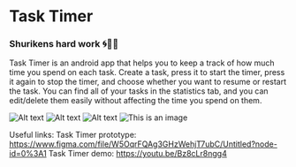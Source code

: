# Task Timer
### Shurikens hard work 🌀💪🏼

Task Timer is an android app that helps you to keep a track of how much time you spend on each task.
Create a task, press it to start the timer, press it again to stop the timer, and choose whether you want to resume or restart the task.
You can find all of your tasks in the statistics tab, and you can edit/delete them easily without affecting the time you spend on them.

![Alt text](https://drive.google.com/file/d/1zDkCjclvZBH1KXotmBrZUJIM2OUG8zdV/view?usp=sharing)
![Alt text](https://drive.google.com/file/d/18L5_EYPaHkfuQRFmiOtNRbdQn-MR1DJm/view?usp=sharing)
![Alt text](https://drive.google.com/file/d/1PV9HPLmrLRNGq4iOtpCSH9KTbWLZw0lB/view?usp=sharing)
![This is an image](https://myoctocat.com/assets/images/base-octocat.svg)

Useful links:
Task Timer prototype: https://www.figma.com/file/W5OqrFQAg3GHzWehjT7ubC/Untitled?node-id=0%3A1
Task Timer demo: https://youtu.be/Bz8cLr8ngg4
